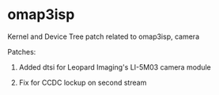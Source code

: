 # omap3isp
Kernel and Device Tree patch related to omap3isp, camera

Patches:

1. Added dtsi for Leopard Imaging's LI-5M03 camera module

2. Fix for CCDC lockup on second stream
